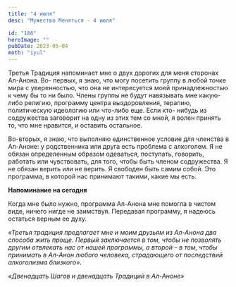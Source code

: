 ```yaml
---
title: "4 июля"
desc: "Мужество Меняться - 4 июля"

id: "186"
heroImage: ""
pubDate: 2023-05-04
moth: "iyul"
---
```


Третья Традиция напоминает мне о двух дорогих для меня сторонах Ал-Анона. Во-
первых, я знаю, что могу посетить группу в любой точке мира с уверенностью,
что она не интересуется моей принадлежностью к чему бы то ни было. Члены
группы не будут навязывать мне какую-либо религию, программу центра
выздоровления, терапию, политическую идеологию или что-либо еще. Если кто-
нибудь из содружества заговорит на одну из этих тем со мной, я волен принять
то, что мне нравится, и оставить остальное.

Во-вторых, я знаю, что выполняю единственное условие для членства в Ал-Аноне:
у родственника или друга есть проблема с алкоголем. Я не обязан определенным
образом одеваться, поступать, говорить, работать или чувствовать, для того,
чтобы быть членом содружества. Я не обязан верить или не верить. Я свободен
быть самим собой. Это программа, в которой нас принимают такими, какие мы
есть.

**Напоминание на сегодня**

Когда мне было нужно, программа Ал-Анона мне помогла в чистом виде, ничего
нигде не заимствуя. Передавая программу, я надеюсь остаться верным ее духу.

_«Третья традиция предлагает мне и моим друзьям из Ал-Анона два способа жить
проще. Первый заключается в том, чтобы не позволять другим отвлекать нас от
нашей программы, а второй – в том, чтобы принимать в Ал-Анон любого человека,
страдающего от последствий алкоголизма близкого»._

_«Двенадцать Шагов и двенадцать Традиций в Ал-Аноне»_
